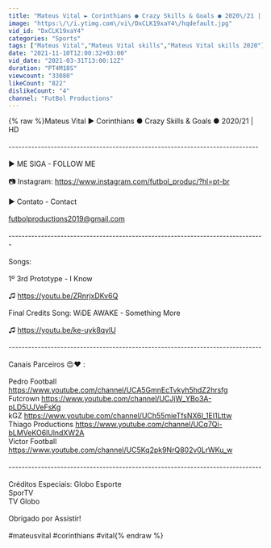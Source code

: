 ```yaml
---
title: "Mateus Vital ► Corinthians ● Crazy Skills & Goals ● 2020\/21 | HD"
image: "https:\/\/i.ytimg.com\/vi\/DxCLK19xaY4\/hqdefault.jpg"
vid_id: "DxCLK19xaY4"
categories: "Sports"
tags: ["Mateus Vital","Mateus Vital skills","Mateus Vital skills 2020"]
date: "2021-11-10T12:00:32+03:00"
vid_date: "2021-03-31T13:00:12Z"
duration: "PT4M18S"
viewcount: "33080"
likeCount: "822"
dislikeCount: "4"
channel: "FutBol Productions"
---
```

{% raw %}Mateus Vital ► Corinthians ● Crazy Skills &amp; Goals ● 2020/21 | HD<br /><br />---------------------------------------­--------------------------------------<br /> <br />► ME SIGA - FOLLOW ME<br /><br />📷 Instagram: <a rel="nofollow" target="blank" href="https://www.instagram.com/futbol_produc/?hl=pt-br">https://www.instagram.com/futbol_produc/?hl=pt-br</a><br /><br />► Contato - Contact<br /><br />futbolproductions2019@gmail.com<br /><br />----------------------------------------­---------------------------------------<br /><br />Songs: <br /><br />1º 3rd Prototype - I Know<br /><br />♫ <a rel="nofollow" target="blank" href="https://youtu.be/ZRnrjxDKv6Q">https://youtu.be/ZRnrjxDKv6Q</a><br /><br />Final Credits Song: WiDE AWAKE - Something More<br /><br />♫ <a rel="nofollow" target="blank" href="https://youtu.be/ke-uyk8qylU">https://youtu.be/ke-uyk8qylU</a><br /><br />----------------------------------------­--------------------------------------<br /><br />Canais Parceiros 😍❤️ :<br /><br />Pedro Football <a rel="nofollow" target="blank" href="https://www.youtube.com/channel/UCA5GmnEcTvkyh5hdZ2hrsfg">https://www.youtube.com/channel/UCA5GmnEcTvkyh5hdZ2hrsfg</a><br />Futcrown <a rel="nofollow" target="blank" href="https://www.youtube.com/channel/UCJjW_YBo3A-pLD5UJVeFsKg">https://www.youtube.com/channel/UCJjW_YBo3A-pLD5UJVeFsKg</a> <br />kGZ <a rel="nofollow" target="blank" href="https://www.youtube.com/channel/UCh55mieTfsNX6I_1EI1Lttw">https://www.youtube.com/channel/UCh55mieTfsNX6I_1EI1Lttw</a><br />Thiago Productions <a rel="nofollow" target="blank" href="https://www.youtube.com/channel/UCq7Qi-bLMVeKO6lUlndXW2A">https://www.youtube.com/channel/UCq7Qi-bLMVeKO6lUlndXW2A</a><br />Victor Football <a rel="nofollow" target="blank" href="https://www.youtube.com/channel/UC5Kq2pk9NrQ802v0LrWKu_w">https://www.youtube.com/channel/UC5Kq2pk9NrQ802v0LrWKu_w</a><br /><br />----------------------------------------­--------------------------------------<br /><br />Créditos Especiais:  Globo Esporte <br />                                    SporTV<br />                                    TV Globo<br /><br />Obrigado por Assistir!<br /><br />#mateusvital #corinthians #vital{% endraw %}
